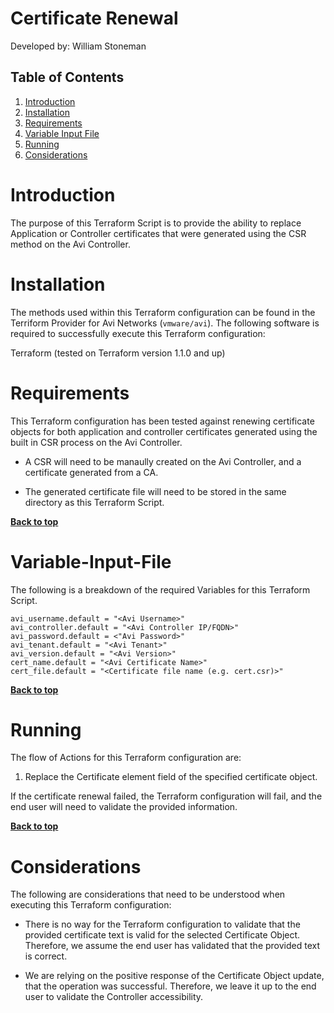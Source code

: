 # Certificate Renewal

Developed by: William Stoneman  

## Table of Contents
1.	[Introduction](#Introduction)
1.	[Installation](#Installation)
1.	[Requirements](#Requirements)
1.	[Variable Input File](#Variable-Input-File)
1.	[Running](#Running)
1.	[Considerations](#Considerations)

# Introduction

The purpose of this Terraform Script is to provide the ability to replace Application or Controller certificates that were generated using the CSR method on the Avi Controller.

# Installation

The methods used within this Terraform configuration can be found in the Terriform Provider for Avi Networks (`vmware/avi`). The following software is required to successfully execute this Terraform configuration:

Terraform (tested on Terraform version 1.1.0 and up)

# Requirements

This Terraform configuration has been tested against renewing certificate objects for both application and controller certificates generated using the built in CSR process on the Avi Controller. 

* A CSR will need to be manaully created on the Avi Controller, and a certificate generated from a CA.

* The generated certificate file will need to be stored in the same directory as this Terraform Script.

**[Back to top](#table-of-contents)**

# Variable-Input-File

The following is a breakdown of the required Variables for this Terraform Script.

```hcl
avi_username.default = "<Avi Username>"
avi_controller.default = "<Avi Controller IP/FQDN>"
avi_password.default = <"Avi Password>"
avi_tenant.default = "<Avi Tenant>"
avi_version.default = "<Avi Version>"
cert_name.default = "<Avi Certificate Name>"
cert_file.default = "<Certificate file name (e.g. cert.csr)>"
```

**[Back to top](#table-of-contents)**

# Running

The flow of Actions for this Terraform configuration are:

1. Replace the Certificate element field of the specified certificate object.

If the certificate renewal failed, the Terraform configuration will fail, and the end user will need to validate the provided information.

**[Back to top](#table-of-contents)**

# Considerations

The following are considerations that need to be understood when executing this Terraform configuration:

* There is no way for the Terraform configuration to validate that the provided certificate text is valid for the selected Certificate Object. Therefore, we assume the end user has validated that the provided text is correct.

* We are relying on the positive response of the Certificate Object update, that the operation was successful. Therefore, we leave it up to the end user to validate the Controller accessibility.
